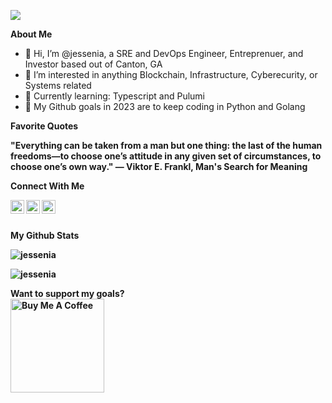 ![](https://visitor-badge.glitch.me/badge?page_id=jessenia.jessenia)

<b>About Me</b> <br />
- 👋 Hi, I’m @jessenia, a SRE and DevOps Engineer, Entreprenuer, and Investor based out of Canton, GA
- 👀 I’m interested in anything Blockchain, Infrastructure, Cyberecurity, or Systems related
- :brain: Currently learning:  Typescript and Pulumi
- :goal_net: My Github goals in 2023 are to keep coding in Python and Golang


<b>Favorite Quotes <br />
<p>"Everything can be taken from a man but one thing: the last of the human freedoms—to choose one’s attitude in any given set of circumstances, to choose one’s own way."
― Viktor E. Frankl, Man's Search for Meaning
<p/>

<b>Connect With Me</b> <br />

<a href="https://medium.com/@jessenia.tech"><img align="left" alt="Jessenia's Medium" width="22px" src="https://img.shields.io/badge/medium-%2312100E.svg?&style=for-the-badge&logo=medium&logoColor=white" /></a> 

<a href="https://twitter.com/_jessekahn"><img align="left" alt="Jessenia | Twitter" width="22px" src="https://raw.githubusercontent.com/peterthehan/peterthehan/master/assets/twitter.svg" /></a>

<a href="https://www.linkedin.com/in/jessenia/"><img align="left" alt="Jessenia's LinkedIn" width="22px" src="https://raw.githubusercontent.com/peterthehan/peterthehan/master/assets/linkedin.svg" /></a>
 
<br /> <br />

<b>My Github Stats</b> <br />

<p align="left">
 <img src="https://github-readme-stats.vercel.app/api?username=jessenia&layout=compact&show_icons=true&theme=gotham" alt="jessenia" />
</p>

<p align="left">
 <img src="https://github-readme-stats.vercel.app/api/top-langs/?username=jessenia&layout=compact&show_icons=true&theme=gotham" alt="jessenia" /> 
</p>


<b>Want to support my goals? </b> <br />
<a href="https://www.buymeacoffee.com/jessenia" target="_blank"><img src="https://cdn.buymeacoffee.com/buttons/v2/default-red.png" alt="Buy Me A Coffee" width="150" ></a>

<!---
jessenia/jessenia is a ✨ special ✨ repository because its `README.md` (this file) appears on your GitHub profile.
You can click the Preview link to take a look at your changes.
--->
